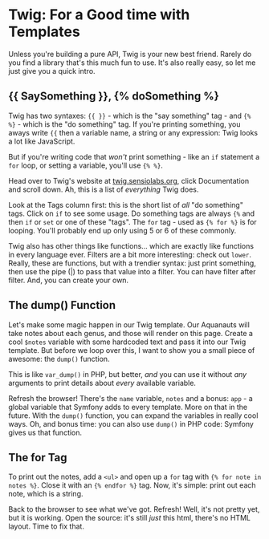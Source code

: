 # Twig: For a Good time with Templates

Unless you're building a pure API, Twig is your new best friend. Rarely do you find
a library that's this much fun to use. It's also really easy, so let me just give
you a quick intro.

## {{ SaySomething }}, {% doSomething %}

Twig has two syntaxes: `{{ }}` - which is the "say something" tag - and `{% %}` -
which is the "do something" tag. If you're printing something, you aways write `{{`
then a variable name, a string or any expression: Twig looks a lot like JavaScript.

But if you're writing code that *won't* print something - like an `if` statement
a `for` loop, or setting a variable, you'll use `{% %}`. 
 
Head over to Twig's website at [twig.sensiolabs.org](http://twig.sensiolabs.orghttp://twig.sensiolabs.org),
click Documentation and scroll down. Ah, this is a list of *everything* Twig does.

Look at the Tags column first: this is the short list of *all* "do something" tags.
Click on `if` to see some usage. Do something tags are always `{%` and then `if`
or `set` or one of these "tags". The `for` tag - used as `{% for %}` is for looping.
You'll probably end up only using 5 or 6 of these commonly.

Twig also has other things like functions... which are exactly like functions in
every language ever. Filters are a bit more interesting: check out `lower`. Really,
these are functions, but with a trendier syntax: just print something, then use the
pipe (|) to pass that value into a filter. You can have filter after filter. And,
you can create your own.

## The dump() Function

Let's make some magic happen in our Twig template. Our Aquanauts will take notes
about each genus, and those will render on this page. Create a cool `$notes` variable
with some hardcoded text and pass it into our Twig template. But before we loop
over this, I want to show you a small piece of awesome: the `dump()` function.

This is like `var_dump()` in PHP, but better, *and* you can use it without *any*
arguments to print details about *every* available variable.

Refresh the browser! There's the `name` variable, `notes` and a bonus: `app` - a
global variable that Symfony adds to every template. More on that in the future.
With the `dump()` function, you can expand the variables in really cool ways. Oh,
and bonus time: you can also use `dump()` in PHP code: Symfony gives us that function.

## The for Tag

To print out the notes, add a `<ul>` and open up a `for` tag with
`{% for note in notes %}`. Close it with an `{% endfor %}` tag. Now, it's simple:
print out each note, which is a string.

Back to the browser to see what we've got. Refresh! Well, it's not pretty yet, but
it is working. Open the source: it's still *just* this html, there's no HTML layout.
Time to fix that.
